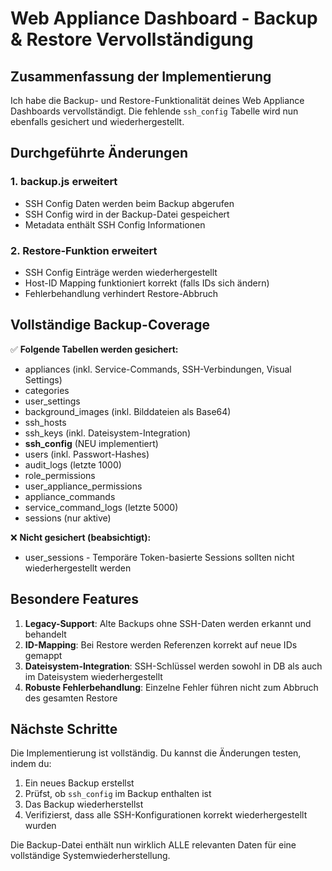 # Web Appliance Dashboard - Backup & Restore Vervollständigung

## Zusammenfassung der Implementierung

Ich habe die Backup- und Restore-Funktionalität deines Web Appliance Dashboards vervollständigt. Die fehlende `ssh_config` Tabelle wird nun ebenfalls gesichert und wiederhergestellt.

## Durchgeführte Änderungen

### 1. **backup.js erweitert**
   - SSH Config Daten werden beim Backup abgerufen
   - SSH Config wird in der Backup-Datei gespeichert
   - Metadata enthält SSH Config Informationen

### 2. **Restore-Funktion erweitert**
   - SSH Config Einträge werden wiederhergestellt
   - Host-ID Mapping funktioniert korrekt (falls IDs sich ändern)
   - Fehlerbehandlung verhindert Restore-Abbruch

## Vollständige Backup-Coverage

✅ **Folgende Tabellen werden gesichert:**
- appliances (inkl. Service-Commands, SSH-Verbindungen, Visual Settings)
- categories
- user_settings
- background_images (inkl. Bilddateien als Base64)
- ssh_hosts
- ssh_keys (inkl. Dateisystem-Integration)
- **ssh_config** (NEU implementiert)
- users (inkl. Passwort-Hashes)
- audit_logs (letzte 1000)
- role_permissions
- user_appliance_permissions
- appliance_commands
- service_command_logs (letzte 5000)
- sessions (nur aktive)

❌ **Nicht gesichert (beabsichtigt):**
- user_sessions - Temporäre Token-basierte Sessions sollten nicht wiederhergestellt werden

## Besondere Features

1. **Legacy-Support**: Alte Backups ohne SSH-Daten werden erkannt und behandelt
2. **ID-Mapping**: Bei Restore werden Referenzen korrekt auf neue IDs gemappt
3. **Dateisystem-Integration**: SSH-Schlüssel werden sowohl in DB als auch im Dateisystem wiederhergestellt
4. **Robuste Fehlerbehandlung**: Einzelne Fehler führen nicht zum Abbruch des gesamten Restore

## Nächste Schritte

Die Implementierung ist vollständig. Du kannst die Änderungen testen, indem du:

1. Ein neues Backup erstellst
2. Prüfst, ob `ssh_config` im Backup enthalten ist
3. Das Backup wiederherstellst
4. Verifizierst, dass alle SSH-Konfigurationen korrekt wiederhergestellt wurden

Die Backup-Datei enthält nun wirklich ALLE relevanten Daten für eine vollständige Systemwiederherstellung.
